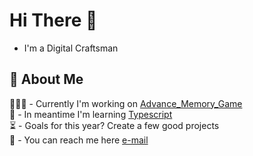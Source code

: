 # Hi There 👋

- I'm a Digital Craftsman

## 👀 About Me

 👨🏻‍💻 - Currently I'm working on [Advance_Memory_Game](https://github.com/F4eNn/Advance-Memory-game)  
 🔬 - In meantime I'm learning [Typescript](https://www.typescriptlang.org/)  
 ⏳ - Goals for this year? Create a few good projects  
 📧 - You can reach me here [e-mail](mailto:mateusz4k@outlook.com)
